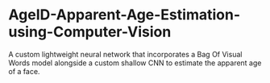 # AgeID-Apparent-Age-Estimation-using-Computer-Vision
A custom lightweight neural network that incorporates a Bag Of Visual Words model alongside a custom shallow CNN to  estimate the apparent age of a face. 
